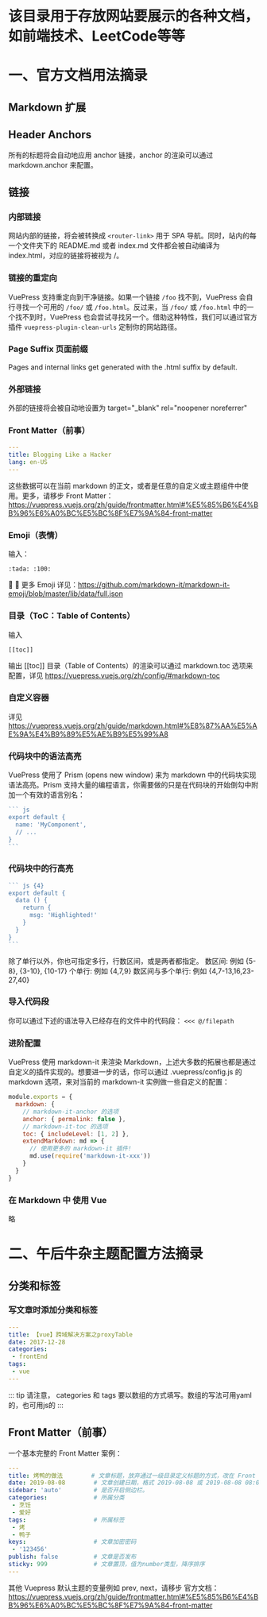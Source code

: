 # 该目录用于存放网站要展示的各种文档，如前端技术、LeetCode等等





# 一、官方文档用法摘录

## Markdown 扩展

## Header Anchors
所有的标题将会自动地应用 anchor 链接，anchor 的渲染可以通过 markdown.anchor 来配置。

## 链接
### 内部链接
网站内部的链接，将会被转换成 `<router-link>` 用于 SPA 导航。同时，站内的每一个文件夹下的 README.md 或者 index.md 文件都会被自动编译为 index.html，对应的链接将被视为 /。

### 链接的重定向
VuePress 支持重定向到干净链接。如果一个链接 `/foo` 找不到，VuePress 会自行寻找一个可用的 `/foo/` 或 `/foo.html`。反过来，当 `/foo/` 或 `/foo.html` 中的一个找不到时，VuePress 也会尝试寻找另一个。借助这种特性，我们可以通过官方插件 `vuepress-plugin-clean-urls` 定制你的网站路径。

### Page Suffix 页面前缀
Pages and internal links get generated with the .html suffix by default.

### 外部链接
外部的链接将会被自动地设置为 target="_blank" rel="noopener noreferrer"

### Front Matter（前事）
``` yaml
---
title: Blogging Like a Hacker
lang: en-US
---
```
这些数据可以在当前 markdown 的正文，或者是任意的自定义或主题组件中使用。更多，请移步 Front Matter：https://vuepress.vuejs.org/zh/guide/frontmatter.html#%E5%85%B6%E4%BB%96%E6%A0%BC%E5%BC%8F%E7%9A%84-front-matter

### Emoji（表情）
输入：
```
:tada: :100:
```
:tada: :100:
更多 Emoji 详见：https://github.com/markdown-it/markdown-it-emoji/blob/master/lib/data/full.json

### 目录（ToC：Table of Contents）
输入 
```
[[toc]]
```
输出
[[toc]]
目录（Table of Contents）的渲染可以通过 markdown.toc 选项来配置，详见 https://vuepress.vuejs.org/zh/config/#markdown-toc

### 自定义容器
详见 https://vuepress.vuejs.org/zh/guide/markdown.html#%E8%87%AA%E5%AE%9A%E4%B9%89%E5%AE%B9%E5%99%A8

### 代码块中的语法高亮
VuePress 使用了 Prism (opens new window) 来为 markdown 中的代码块实现语法高亮。Prism 支持大量的编程语言，你需要做的只是在代码块的开始倒勾中附加一个有效的语言别名：
```` js
``` js
export default {
  name: 'MyComponent',
  // ...
}
```
````

### 代码块中的行高亮
```` js
``` js {4}
export default {
  data () {
    return {
      msg: 'Highlighted!'
    }
  }
}
```
````

除了单行以外，你也可指定多行，行数区间，或是两者都指定。
数区间: 例如 {5-8}, {3-10}, {10-17}
个单行: 例如 {4,7,9}
数区间与多个单行: 例如 {4,7-13,16,23-27,40}

### 导入代码段
你可以通过下述的语法导入已经存在的文件中的代码段：
`<<< @/filepath`

### 进阶配置
VuePress 使用 markdown-it 来渲染 Markdown，上述大多数的拓展也都是通过自定义的插件实现的。想要进一步的话，你可以通过 .vuepress/config.js 的 markdown 选项，来对当前的 markdown-it 实例做一些自定义的配置：
``` js
module.exports = {
  markdown: {
    // markdown-it-anchor 的选项
    anchor: { permalink: false },
    // markdown-it-toc 的选项
    toc: { includeLevel: [1, 2] },
    extendMarkdown: md => {
      // 使用更多的 markdown-it 插件!
      md.use(require('markdown-it-xxx'))
    }
  }
}
```

### 在 Markdown 中 使用 Vue
略

# 
# 
# 


# 二、午后牛杂主题配置方法摘录
## 分类和标签
### 写文章时添加分类和标签
``` yaml
---
title: 【vue】跨域解决方案之proxyTable
date: 2017-12-28
categories:
 - frontEnd
tags:
 - vue
---
```

::: tip
请注意， categories 和 tags 要以数组的方式填写。数组的写法可用yaml的，也可用js的
:::

## Front Matter（前事）
一个基本完整的 Front Matter 案例：
``` yaml
---
title: 烤鸭的做法        # 文章标题，放弃通过一级目录定义标题的方式，改在 Front Matter 中定义
date: 2019-08-08        # 文章创建日期，格式 2019-08-08 或 2019-08-08 08:08:08。
sidebar: 'auto'         # 是否开启侧边栏。
categories:             # 所属分类
 - 烹饪 
 - 爱好
tags:                   # 所属标签
 - 烤
 - 鸭子
keys:                   # 文章加密密码
 - '123456'
publish: false          # 文章是否发布
sticky: 999             # 文章置顶，值为number类型，降序排序
---
```

其他 Vuepress 默认主题的变量例如 prev, next，请移步 官方文档：https://vuepress.vuejs.org/zh/guide/frontmatter.html#%E5%85%B6%E4%BB%96%E6%A0%BC%E5%BC%8F%E7%9A%84-front-matter